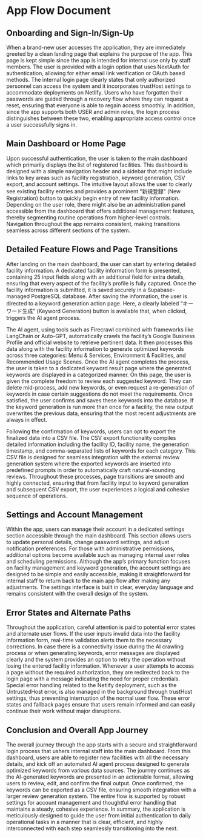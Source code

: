 # App Flow Document

## Onboarding and Sign-In/Sign-Up
When a brand-new user accesses the application, they are immediately greeted by a clean landing page that explains the purpose of the app. This page is kept simple since the app is intended for internal use only by staff members. The user is provided with a login option that uses NextAuth for authentication, allowing for either email link verification or OAuth based methods. The internal login page clearly states that only authorized personnel can access the system and it incorporates trustHost settings to accommodate deployments on Netlify. Users who have forgotten their passwords are guided through a recovery flow where they can request a reset, ensuring that everyone is able to regain access smoothly. In addition, since the app supports both USER and admin roles, the login process distinguishes between these two, enabling appropriate access control once a user successfully signs in.

## Main Dashboard or Home Page
Upon successful authentication, the user is taken to the main dashboard which primarily displays the list of registered facilities. This dashboard is designed with a simple navigation header and a sidebar that might include links to key areas such as facility registration, keyword generation, CSV export, and account settings. The intuitive layout allows the user to clearly see existing facility entries and provides a prominent "新規登録" (New Registration) button to quickly begin entry of new facility information. Depending on the user role, there might also be an administration panel accessible from the dashboard that offers additional management features, thereby segmenting routine operations from higher-level controls. Navigation throughout the app remains consistent, making transitions seamless across different sections of the system.

## Detailed Feature Flows and Page Transitions
After landing on the main dashboard, the user can start by entering detailed facility information. A dedicated facility information form is presented, containing 25 input fields along with an additional field for extra details, ensuring that every aspect of the facility’s profile is fully captured. Once the facility information is submitted, it is saved securely in a Supabase-managed PostgreSQL database. After saving the information, the user is directed to a keyword generation action page. Here, a clearly labeled “キーワード生成” (Keyword Generation) button is available that, when clicked, triggers the AI agent process.

The AI agent, using tools such as Firecrawl combined with frameworks like LangChain or Auto-GPT, automatically crawls the facility’s Google Business Profile and official website to retrieve pertinent data. It then processes this data along with the facility information to generate optimized keywords across three categories: Menu & Services, Environment & Facilities, and Recommended Usage Scenes. Once the AI agent completes the process, the user is taken to a dedicated keyword result page where the generated keywords are displayed in a categorized manner. On this page, the user is given the complete freedom to review each suggested keyword. They can delete mid-process, add new keywords, or even request a re-generation of keywords in case certain suggestions do not meet the requirements. Once satisfied, the user confirms and saves these keywords into the database. If the keyword generation is run more than once for a facility, the new output overwrites the previous data, ensuring that the most recent adjustments are always in effect.

Following the confirmation of keywords, users can opt to export the finalized data into a CSV file. The CSV export functionality compiles detailed information including the facility ID, facility name, the generation timestamp, and comma-separated lists of keywords for each category. This CSV file is designed for seamless integration with the external review generation system where the exported keywords are inserted into predefined prompts in order to automatically craft natural-sounding reviews. Throughout these processes, page transitions are smooth and highly connected, ensuring that from facility input to keyword generation and subsequent CSV export, the user experiences a logical and cohesive sequence of operations.

## Settings and Account Management
Within the app, users can manage their account in a dedicated settings section accessible through the main dashboard. This section allows users to update personal details, change password settings, and adjust notification preferences. For those with administrative permissions, additional options become available such as managing internal user roles and scheduling permissions. Although the app’s primary function focuses on facility management and keyword generation, the account settings are designed to be simple and easily accessible, making it straightforward for internal staff to return back to the main app flow after making any adjustments. The settings interface is built in clear, everyday language and remains consistent with the overall design of the system.

## Error States and Alternate Paths
Throughout the application, careful attention is paid to potential error states and alternate user flows. If the user inputs invalid data into the facility information form, real-time validation alerts them to the necessary corrections. In case there is a connectivity issue during the AI crawling process or when generating keywords, error messages are displayed clearly and the system provides an option to retry the operation without losing the entered facility information. Whenever a user attempts to access a page without the required authorization, they are redirected back to the login page with a message indicating the need for proper credentials. Special error handling related to the Netlify deployment, such as the UntrustedHost error, is also managed in the background through trustHost settings, thus preventing interruption of the normal user flow. These error states and fallback pages ensure that users remain informed and can easily continue their work without major disruptions.

## Conclusion and Overall App Journey
The overall journey through the app starts with a secure and straightforward login process that ushers internal staff into the main dashboard. From this dashboard, users are able to register new facilities with all the necessary details, and kick off an automated AI agent process designed to generate optimized keywords from various data sources. The journey continues as the AI-generated keywords are presented in an actionable format, allowing users to review, edit, and confirm the final output. Once confirmed, the keywords can be exported as a CSV file, ensuring smooth integration with a larger review generation system. The entire flow is supported by robust settings for account management and thoughtful error handling that maintains a steady, cohesive experience. In summary, the application is meticulously designed to guide the user from initial authentication to daily operational tasks in a manner that is clear, efficient, and highly interconnected with each step seamlessly transitioning into the next.